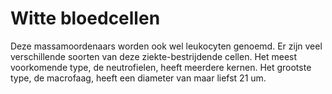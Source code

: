 # Witte bloedcellen

Deze massamoordenaars worden ook wel leukocyten genoemd. Er zijn veel
verschillende soorten van deze ziekte-bestrijdende cellen. Het meest voorkomende
type, de neutrofielen, heeft meerdere kernen. Het grootste type, de macrofaag,
heeft een diameter van maar liefst 21 um.
